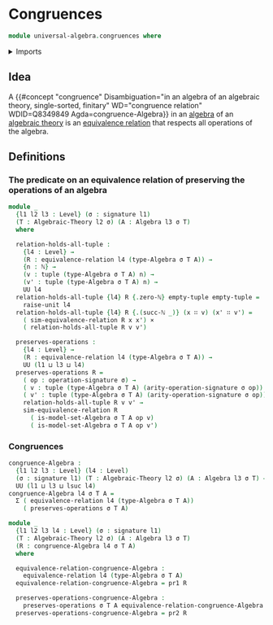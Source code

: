 # Congruences

```agda
module universal-algebra.congruences where
```

<details><summary>Imports</summary>

```agda
open import elementary-number-theory.natural-numbers

open import foundation.cartesian-product-types
open import foundation.dependent-pair-types
open import foundation.equivalence-relations
open import foundation.propositions
open import foundation.unit-type
open import foundation.universe-levels

open import lists.tuples

open import universal-algebra.algebraic-theories
open import universal-algebra.algebras
open import universal-algebra.signatures
```

</details>

## Idea

A
{{#concept "congruence" Disambiguation="in an algebra of an algebraic theory, single-sorted, finitary" WD="congruence relation" WDID=Q8349849 Agda=congruence-Algebra}}
in an [algebra](universal-algebra.algebras.md) of an
[algebraic theory](universal-algebra.algebraic-theories.md) is an
[equivalence relation](foundation.equivalence-relations.md) that respects all
operations of the algebra.

## Definitions

### The predicate on an equivalence relation of preserving the operations of an algebra

```agda
module _
  {l1 l2 l3 : Level} (σ : signature l1)
  (T : Algebraic-Theory l2 σ) (A : Algebra l3 σ T)
  where

  relation-holds-all-tuple :
    {l4 : Level} →
    (R : equivalence-relation l4 (type-Algebra σ T A)) →
    {n : ℕ} →
    (v : tuple (type-Algebra σ T A) n) →
    (v' : tuple (type-Algebra σ T A) n) →
    UU l4
  relation-holds-all-tuple {l4} R {.zero-ℕ} empty-tuple empty-tuple =
    raise-unit l4
  relation-holds-all-tuple {l4} R {.(succ-ℕ _)} (x ∷ v) (x' ∷ v') =
    ( sim-equivalence-relation R x x') ×
    ( relation-holds-all-tuple R v v')

  preserves-operations :
    {l4 : Level} →
    (R : equivalence-relation l4 (type-Algebra σ T A)) →
    UU (l1 ⊔ l3 ⊔ l4)
  preserves-operations R =
    ( op : operation-signature σ) →
    ( v : tuple (type-Algebra σ T A) (arity-operation-signature σ op)) →
    ( v' : tuple (type-Algebra σ T A) (arity-operation-signature σ op)) →
    relation-holds-all-tuple R v v' →
    sim-equivalence-relation R
      ( is-model-set-Algebra σ T A op v)
      ( is-model-set-Algebra σ T A op v')
```

### Congruences

```agda
congruence-Algebra :
  {l1 l2 l3 : Level} (l4 : Level)
  (σ : signature l1) (T : Algebraic-Theory l2 σ) (A : Algebra l3 σ T) →
  UU (l1 ⊔ l3 ⊔ lsuc l4)
congruence-Algebra l4 σ T A =
  Σ ( equivalence-relation l4 (type-Algebra σ T A))
    ( preserves-operations σ T A)

module _
  {l1 l2 l3 l4 : Level} (σ : signature l1)
  (T : Algebraic-Theory l2 σ) (A : Algebra l3 σ T)
  (R : congruence-Algebra l4 σ T A)
  where

  equivalence-relation-congruence-Algebra :
    equivalence-relation l4 (type-Algebra σ T A)
  equivalence-relation-congruence-Algebra = pr1 R

  preserves-operations-congruence-Algebra :
    preserves-operations σ T A equivalence-relation-congruence-Algebra
  preserves-operations-congruence-Algebra = pr2 R
```
